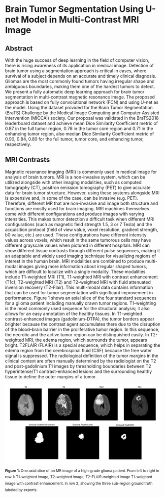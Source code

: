 # Brain Tumor Segmentation Using U-net Model in Multi-Contrast MRI Image

## Abstract

With the huge success of deep learning in the field of computer vision, there is rising awareness of its application in medical image. Detection of brain tumor using a segmentation approach is critical in cases, where survival of a subject depends on an accurate and timely clinical diagnosis. Gliomas are the most commonly found tumors having irregular shape and ambiguous boundaries, making them one of the hardest tumors to detect. We present a fully automatic deep learning approach for brain tumor segmentation in multi-contrast magnetic resonance image. The proposed approach is based on fully convolutional network (FCN) and using U-net as the model. Using the dataset provided for the Brain Tumor Segmentation (BraTS) Challenge by the Medical Image Computing and Computer Assisted Intervention (MICCAI) society. Our proposal was validated in the BraTS2018 leaderboard dataset and achieve mean Dice Similarity Coefficient metric of 0.87 in the full tumor region, 0.76 in the tumor core region and 0.71 in the enhancing tumor region, also median Dice Similarity Coefficient metric of 0.90, 0.84, 0.80 for the full tumor, tumor core, and enhancing tumor, respectively.

## MRI Contrasts
Magnetic resonance imaging (MRI) is commonly used in medical image for analysis of brain tumors. MRI is a non-invasive system, which can be utilized alongside with other imaging modalities, such as computed tomography (CT), positron emission tomography (PET) to give accurate data for brain tumor structure. However, using these systems alongside MRI is expensive and, in some of the case, can be invasive (e.g. PET). Therefore, different MR that are non-invasive and image both structure and functions are mostly used for brain imaging. MRI machines themselves come with different configurations and produce images with varying intensities. This makes tumor detection a difficult task when different MRI configurations (such as magnetic field strength 1.5, 3 or 7 Tesla) and the acquisition protocol (field of view value, voxel resolution, gradient strength, b0 value, etc.) are used. These configurations have different intensity values across voxels, which result in the same tumorous cells may have different grayscale values when pictured in different hospitals. MRI can show different tissue contrasts through different pulse sequences, making it an adaptable and widely used imaging technique for visualizing regions of interest in the human brain. MRI modalities are combined to produce multi-modal images giving more information about irregular shaped tumors, which are difficult to localize with a single modality. These modalities include T1-weighted MRI (T1), T1-weighted MRI with contrast enhancement (T1c), T2-weighted MRI (T2) and T2-weighted MRI with fluid attenuated inversion recovery (T2-Flair). This multi-modal data contains information that can be used for tumor segmentation with significant improvement in performance.
Figure 1 shows an axial slice of the four standard sequences for a glioma patient including manually drawn tumor regions. T1-weighting is the most commonly used sequence for the structural analysis; it also allows for an easy annotation of the healthy tissues. In T1-weighted contrast-enhanced images (gadolinium-DTPA), the tumor borders appear brighter because the contrast agent accumulates there due to the disruption of the blood–brain barrier in the proliferative tumor region. In this sequence, the necrotic and the active tumor region can be distinguished easily. In T2-weighted MRI, the edema region, which surrounds the tumor, appears bright. T2FLAIR (FLAIR) is a special sequence, which helps in separating the edema region from the cerebrospinal fluid (CSF) because the free water signal is suppressed. The radiological definition of the tumor margins in the clinical context are often manually determined by the radiologist on the T2 and post-gadolinium T1 images by thresholding boundaries between T2 hyperintense/T1 contrast-enhanced lesions and the surrounding healthy tissue to define the outer margins of a tumor.

<img alt="MRI contrast example" src="images/MRI.png">  
<sub><b>Figure 1: </b> One axial slice of an MR image of a high-grade glioma patient. From left to right in row 1: T1-weighted image, T2-weighted image, T2-FLAIR-weighted image T1-weighted image with contrast enhancement. In row 2, showing the three sub-region ground truth labeled by exports. </sub> 

